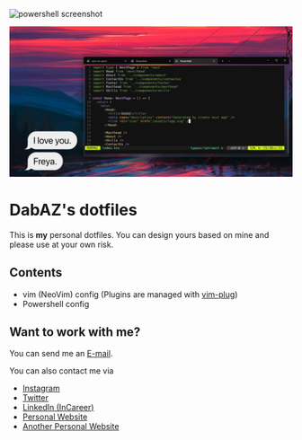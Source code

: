 ![powershell screenshot](./images/pic-1.png)

![nvim screenshot](./images/pic-2.png)

# DabAZ's dotfiles

This is **my** personal dotfiles. You can design yours based on mine and please use at your own risk.

## Contents
- vim (NeoVim) config (Plugins are managed with [vim-plug](https://github.com/junegunn/vim-plug))
- Powershell config

## Want to work with me?

You can send me an [E-mail](mailto:dieboldhan123@gmail.com).

You can also contact me via 
- [Instagram](https://www.instagram.com/dabaz_luvs_hot_girls/)
- [Twitter](https://twitter.com/dab_az/)
- [LinkedIn (InCareer)](https://www.linkedin.cn/incareer/in/diebold-dai-816814177)
- [Personal Website](https://dabaz.vercel.app)
- [Another Personal Website](https://dabazofficial.com)
